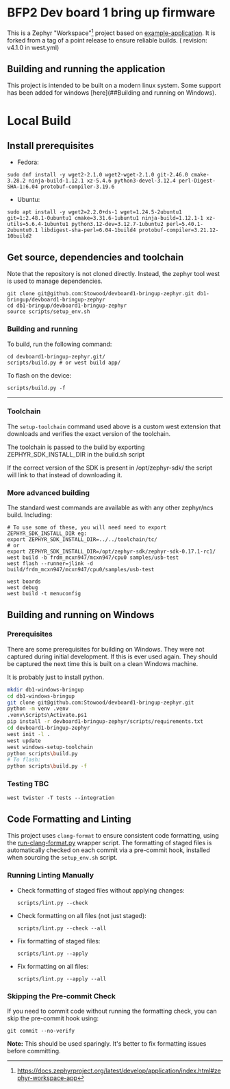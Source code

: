 # BFP2 Dev board 1 bring up firmware

This is a Zephyr "Workspace"[^1] project based on [example-application]. It is forked from a tag of a point release to ensure reliable builds. ( revision: v4.1.0 in west.yml)

[example-application]: https://github.com/zephyrproject-rtos/example-application
[^1]: https://docs.zephyrproject.org/latest/develop/application/index.html#zephyr-workspace-app

## Building and running the application
This project is intended to be built on a modern linux system. Some support has been added for windows [here](##Building and running on Windows). 

# Local Build
## Install prerequisites
* Fedora:
```shell
sudo dnf install -y wget2-2.1.0 wget2-wget-2.1.0 git-2.46.0 cmake-3.28.2 ninja-build-1.12.1 xz-5.4.6 python3-devel-3.12.4 perl-Digest-SHA-1:6.04 protobuf-compiler-3.19.6
```
* Ubuntu:
```shell
sudo apt install -y wget2=2.2.0+ds-1 wget=1.24.5-2ubuntu1 git=1:2.48.1-0ubuntu1 cmake=3.31.6-1ubuntu1 ninja-build=1.12.1-1 xz-utils=5.6.4-1ubuntu1 python3.12-dev=3.12.7-1ubuntu2 perl=5.40.1-2ubuntu0.1 libdigest-sha-perl=6.04-1build4 protobuf-compiler=3.21.12-10build2
```

## Get source, dependencies and toolchain

Note that the repository is not cloned directly. Instead, the zephyr tool west is used to manage dependencies.
```shell
git clone git@github.com:Stowood/devboard1-bringup-zephyr.git db1-bringup/devboard1-bringup-zephyr
cd db1-bringup/devboard1-bringup-zephyr
source scripts/setup_env.sh
```

### Building and running

To build, run the following command:

```shell
cd devboard1-bringup-zephyr.git/
scripts/build.py # or west build app/
```

To flash on the device:
```shell
scripts/build.py -f
```

--------------------------------------------------------

### Toolchain
The `setup-toolchain` command used above is a custom west extension that downloads and verifies the exact version of the toolchain.

The toolchain is passed to the build by exporting ZEPHYR_SDK_INSTALL_DIR in the build.sh script

If the correct version of the SDK is present in  /opt/zephyr-sdk/ the script will link to that instead of downloading it.

### More advanced building
The standard west commands are available as with any other zephyr/ncs build. Including:
```shell
# To use some of these, you will need need to export ZEPHYR_SDK_INSTALL_DIR eg:
export ZEPHYR_SDK_INSTALL_DIR=../../toolchain/tc/
# or 
export ZEPHYR_SDK_INSTALL_DIR=/opt/zephyr-sdk/zephyr-sdk-0.17.1-rc1/
west build -b frdm_mcxn947/mcxn947/cpu0 samples/usb-test
west flash --runner=jlink -d build/frdm_mcxn947/mcxn947/cpu0/samples/usb-test

west boards
west debug
west build -t menuconfig
```


## Building and running on Windows

### Prerequisites
There are some prerequisites for building on Windows. They were not captured during initial development.
If this is ever used again. They should be captured the next time this is built on a clean Windows machine. 

It is probably just to install python.

```bash
mkdir db1-windows-bringup
cd db1-windows-bringup
git clone git@github.com:Stowood/devboard1-bringup-zephyr.git
python -m venv .venv
.venv\Scripts\Activate.ps1
pip install -r devboard1-bringup-zephyr/scripts/requirements.txt
cd devboard1-bringup-zephyr
west init -l .
west update
west windows-setup-toolchain
python scripts\build.py
# To flash:
python scripts\build.py -f

```

### Testing TBC

```shell
west twister -T tests --integration
```

## Code Formatting and Linting

This project uses `clang-format` to ensure consistent code formatting, using the [run-clang-format.py](https://github.com/Sarcasm/run-clang-format/) wrapper script. The formatting of staged files is automatically checked on each commit via a pre-commit hook, installed when sourcing the `setup_env.sh` script.

### Running Linting Manually
* Check formatting of staged files without applying changes:
	```shell
	scripts/lint.py --check
	```
* Check formatting on all files (not just staged):
	```shell
	scripts/lint.py --check --all
	```
* Fix formatting of staged files:
	```shell
	scripts/lint.py --apply
	```
* Fix formatting on all files:
	```shell
	scripts/lint.py --apply --all
	```

### Skipping the Pre-commit Check
If you need to commit code without running the formatting check, you can skip the pre-commit hook using:

```shell
git commit --no-verify
```
**Note:** This should be used sparingly. It's better to fix formatting issues before committing.

